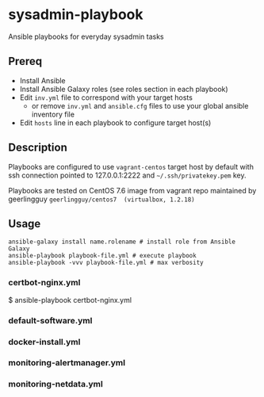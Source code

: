 # sysadmin-playbook

 Ansible playbooks for everyday sysadmin tasks 

## Prereq

+ Install Ansible
+ Install Ansible Galaxy roles (see roles section in each playbook)
+ Edit `inv.yml` file to correspond with your target hosts
  + or remove `inv.yml` and `ansible.cfg` files to use your global ansible inventory file
+ Edit `hosts` line in each playbook to configure target host(s)


## Description

Playbooks are configured to use `vagrant-centos` target host by default with ssh connection pointed to 127.0.0.1:2222 and `~/.ssh/privatekey.pem` key.

Playbooks are tested on CentOS 7.6 image from vagrant repo maintained by geerlingguy `geerlingguy/centos7  (virtualbox, 1.2.18)`

## Usage

```console
ansible-galaxy install name.rolename # install role from Ansible Galaxy
ansible-playbook playbook-file.yml # execute playbook
ansible-playbook -vvv playbook-file.yml # max verbosity
```

### certbot-nginx.yml

$ ansible-playbook certbot-nginx.yml

### default-software.yml

### docker-install.yml

### monitoring-alertmanager.yml

### monitoring-netdata.yml